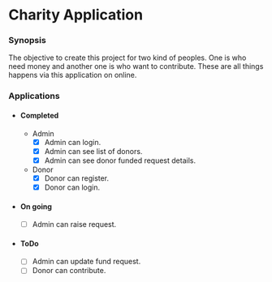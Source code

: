 # Charity Application

### Synopsis

The objective to create this project for two kind of peoples.
One is who need money and another one is who want to contribute.
These are all things happens via this application on online.

### Applications

- #### Completed

  - Admin
    - [x] Admin can login.
    - [x] Admin can see list of donors.
    - [x] Admin can see donor funded request details.
  - Donor
    - [x] Donor can register.
    - [x] Donor can login.
- #### On going
  - [ ] Admin can raise request.
- #### ToDo
  - [ ] Admin can update fund request.
  - [ ] Donor can contribute.
